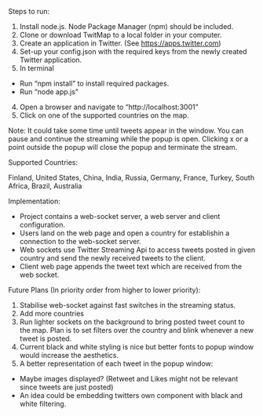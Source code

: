 Steps to run:

1. Install node.js. Node Package Manager (npm) should be included.
2. Clone or download TwitMap to a local folder in your computer.
3. Create an application in Twitter. (See https://apps.twitter.com)
2. Set-up your config.json with the required keys from the newly created Twitter application.
3. In terminal
- Run “npm install” to install required packages.
- Run “node app.js” 
4. Open a browser and navigate to “http://localhost:3001” 
5. Click on one of the supported countries on the map.

Note: It could take some time until tweets appear in the window. You can pause and continue the streaming while the popup is open. Clicking x or a point outside the popup will close the popup and terminate the stream.


Supported Countries:

Finland,
United States,
China,
India,
Russia,
Germany,
France,
Turkey,
South Africa,
Brazil,
Australia

Implementation:

- Project contains a web-socket server, a web server and client configuration.
- Users land on the web page and open a country for establishin a connection to the web-socket server.
- Web sockets use Twitter Streaming Api to access tweets posted in given country and send the newly received tweets to the client.
- Client web page appends the tweet text which are received from the web socket.

Future Plans (In priority order from higher to lower priority):
1. Stabilise web-socket against fast switches in the streaming status.
2. Add more countries
3. Run lighter sockets on the background to bring posted tweet count to the map. Plan is to set filters over the country and blink whenever a new tweet is posted. 
4. Current black and white styling is nice but better fonts to popup window would increase the aesthetics.
5. A better representation of each tweet in the popup window: 
- Maybe images displayed? (Retweet and Likes might not be relevant since tweets are just posted)
- An idea could be embedding twitters own component with black and white filtering.
